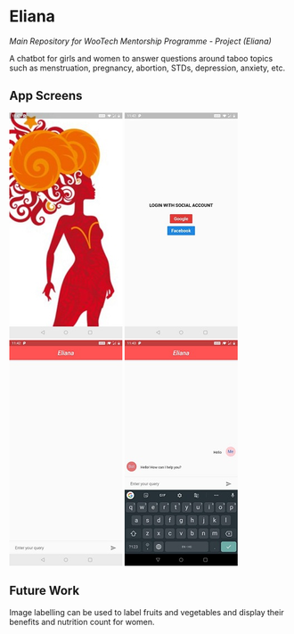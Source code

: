 # Eliana

_Main Repository for WooTech Mentorship Programme - Project (Eliana)_

A chatbot for girls and women to answer questions around taboo topics such as menstruation, pregnancy, abortion, STDs, depression, anxiety, etc. 

## App Screens

![alt-text](https://github.com/WooTechnology/ChatBot/blob/master/screenshots/4.jpeg)
![alt-text](https://github.com/WooTechnology/ChatBot/blob/master/screenshots/2.jpeg)
![alt-text](https://github.com/WooTechnology/ChatBot/blob/master/screenshots/1.jpeg)
![alt-text](https://github.com/WooTechnology/ChatBot/blob/master/screenshots/3.jpeg)


## Future Work
Image labelling can be used to label fruits and vegetables and display their benefits and nutrition count for women.
